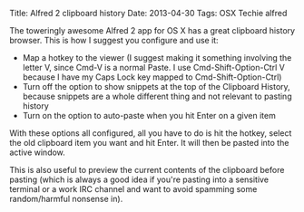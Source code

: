 Title: Alfred 2 clipboard history
Date: 2013-04-30
Tags: OSX Techie alfred

The toweringly awesome Alfred 2 app for OS X has a great clipboard history browser. This is how I suggest you configure and use it:

-   Map a hotkey to the viewer (I suggest making it something involving the letter V, since Cmd-V is a normal Paste. I use Cmd-Shift-Option-Ctrl V because I have my Caps Lock key mapped to Cmd-Shift-Option-Ctrl)
-   Turn off the option to show snippets at the top of the Clipboard History, because snippets are a whole different thing and not relevant to pasting history
-   Turn on the option to auto-paste when you hit Enter on a given item

With these options all configured, all you have to do is hit the hotkey, select the old clipboard item you want and hit Enter. It will then be pasted into the active window.

This is also useful to preview the current contents of the clipboard before pasting (which is always a good idea if you're pasting into a sensitive terminal or a work IRC channel and want to avoid spamming some random/harmful nonsense in).

